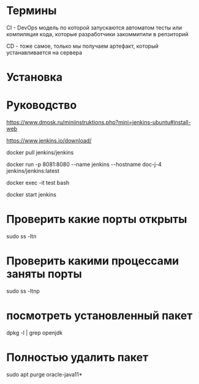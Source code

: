 # Термины
CI - DevOps модель по которой запускаются автоматом тесты или компиляция кода, которые  разработчики закоммитили в репзиторий
<!-- Коммит - сборка - тест -> Deployment -->
CD - тоже самое, только мы получаем артефакт, который устанавливается на сервера
# Установка
# Руководство
https://www.dmosk.ru/miniinstruktions.php?mini=jenkins-ubuntu#install-web

https://www.jenkins.io/download/
<!-- Скачиваем контейнер -->
docker pull jenkins/jenkins
<!-- Запускаем c образа контейнер -->
docker run -p 8081:8080 --name jenkins --hostname doc-j-4 jenkins/jenkins:latest
<!-- Подключение к работающему контейнеру (чтобы взять ключ) и при выходе он не останавливается -->
docker exec -it test bash
<!-- Нужно выйти из работающего контейнера и сделать образ-->
<!-- docker commit jenkins adev0ps/jenkins -->
<!-- После выполнения установки прерываем работу контейнера в интерактивном режиме комбинацией Ctrl + С и запускаем его в бэкграунде: -->
docker start jenkins
<!-- Больше инфо о контейнере можно узнать  -->
<!-- docker inspect jenkins-->
# Проверить какие порты открыты
sudo ss -ltn
# Проверить какими процессами заняты порты
sudo ss -ltnp
# посмотреть установленный пакет
dpkg -l | grep openjdk
# Полностью удалить пакет
sudo apt purge oracle-java11*

